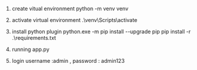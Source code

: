 1. create vitual environment
python -m venv venv

2. activate virtual environment
.\venv\Scripts\activate



3. install python plugin
python.exe -m pip install --upgrade pip
pip install -r .\requirements.txt

4. running app.py

5. login username :admin , password : admin123